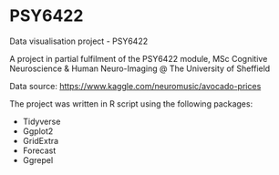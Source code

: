 # PSY6422
Data visualisation project - PSY6422

A project in partial fulfilment of the PSY6422 module, MSc Cognitive Neuroscience & Human Neuro-Imaging @ The University of Sheffield

Data source: https://www.kaggle.com/neuromusic/avocado-prices

The project was written in R script using the following packages:
- Tidyverse
- Ggplot2
- GridExtra
- Forecast
- Ggrepel
